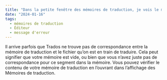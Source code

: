 ```yaml
---
title: "Dans la petite fenêtre des mémoires de traduction, je vois le message “Aucune correspondance trouvée ni aucune concordance recherchée”. Est-ce que j’ai fait une erreur ?"
date: "2024-01-16"
tags:
  - mémoires de traduction
  - Éditeur
  - message d'erreur
---
```


Il arrive parfois que Trados ne trouve pas de correspondance entre la mémoire de traduction et le fichier qu’on est en train de traduire. Cela peut signifier que votre mémoire est vide, ou bien que vous n’avez juste pas de correspondance pour ce segment dans la mémoire. Vous pouvez vérifier le contenu de votre mémoire de traduction en l’ouvrant dans l’affichage des Mémoires de traduction.

